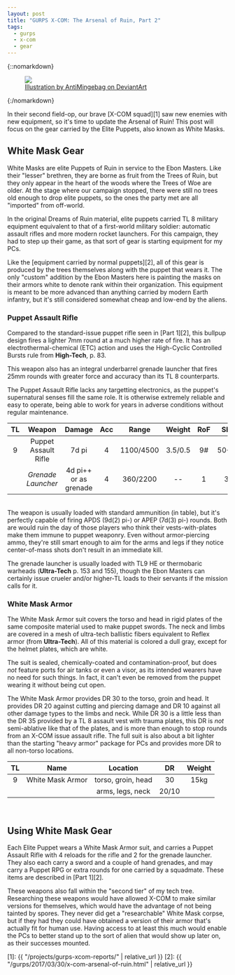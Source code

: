 ```yaml
---
layout: post
title: "GURPS X-COM: The Arsenal of Ruin, Part 2"
tags:
  - gurps
  - x-com
  - gear
---
```


{::nomarkdown}
<figure>
  <img src="{{ "/assets/xcom__extraction_by_antimingebag-d9abdgp.jpg" | absolute_url }}"/>
  <figcaption>
    <a href=http://antimingebag.deviantart.com/art/XCOM-Extraction-561522409>
      Illustration by AntiMingebag on DeviantArt
    </a>
  </figcaption>
</figure>
{:/nomarkdown}

In their second field-op, our brave [X-COM squad][1] saw new enemies with new
equipment, so it's time to update the Arsenal of Ruin! This post will focus on
the gear carried by the Elite Puppets, also known as White Masks.

## White Mask Gear ##

White Masks are elite Puppets of Ruin in service to the Ebon Masters. Like their
"lesser" brethren, they are borne as fruit from the Trees of Ruin, but they only
appear in the heart of the woods where the Trees of Woe are older. At the stage
where our campaign stopped, there were still no trees old enough to drop elite
puppets, so the ones the party met are all "imported" from off-world.

In the original Dreams of Ruin material, elite puppets carried TL 8 military
equipment equivalent to that of a first-world military soldier: automatic
assault rifles and more modern rocket launchers. For this campaign, they had to
step up their game, as that sort of gear is starting equipment for my PCs.

Like the [equipment carried by normal puppets][2], all of this gear is produced
by the trees themselves along with the puppet that wears it. The only "custom"
addition by the Ebon Masters here is painting the masks on their armors white to
denote rank within their organization. This equipment is meant to be more
advanced than anything carried by modern Earth infantry, but it's still
considered somewhat cheap and low-end by the aliens.

### Puppet Assault Rifle  ###

Compared to the standard-issue puppet rifle seen in [Part 1][2], this bullpup
design fires a lighter 7mm round at a much higher rate of fire. It has an
electrothermal-chemical (ETC) action and uses the High-Cyclic Controlled Bursts
rule from **High-Tech**, p. 83.

This weapon also has an integral underbarrel grenade launcher that fires 25mm
rounds with greater force and accuracy than its TL 8 counterparts.

The Puppet Assault Rifle lacks any targetting electronics, as the puppet's
supernatural senses fill the same role. It is otherwise extremely reliable and
easy to operate, being able to work for years in adverse conditions without
regular maintenance.

| TL | Weapon       | Damage  | Acc | Range    | Weight | RoF | Shots |ST  | Bulk | Rcl |
|:--:|:------------:|:-------:|:---:|:--------:|:------:|:---:|:-----:|:--:|:----:|:---:|
| 9  | Puppet Assault Rifle | 7d pi | 4   | 1100/4500 | 3.5/0.5 | 9#   | 50+1(3) | 9  | -4| 1   |
|    | _Grenade Launcher_ | 4d pi++ or as grenade | 4 | 360/2200 | -- | 1 | 3(3) | -- | -- | 1 |

<br/> The weapon is usually loaded with standard ammunition (in table), but it's
perfectly capable of firing APDS (9d(2) pi-) or APEP (7d(3) pi-) rounds. Both
are would ruin the day of those players who think their vests-with-plates make
them immune to puppet weaponry. Even without armor-piercing ammo, they're still
smart enough to aim for the arms and legs if they notice center-of-mass shots
don't result in an immediate kill.

The grenade launcher is usually loaded with TL9 HE or thermobaric warheads
(**Ultra-Tech** p. 153 and 155), though the Ebon Masters can certainly issue
crueler and/or higher-TL loads to their servants if the mission calls for it.

### White Mask Armor ###

The White Mask Armor suit covers the torso and head in rigid plates of the same
composite material used to make puppet swords. The neck and limbs are covered in
a mesh of ultra-tech ballistic fibers equivalent to Reflex armor (from
**Ultra-Tech**). All of this material is colored a dull gray, except for the
helmet plates, which are white.

The suit is sealed, chemically-coated and contamination-proof, but does _not_
feature ports for air tanks or even a visor, as its intended wearers have no
need for such things. In fact, it can't even be removed from the puppet wearing
it without being cut open.

The White Mask Armor provides DR 30 to the torso, groin and head. It provides DR
20 against cutting and piercing damage and DR 10 against all other damage types
to the limbs and neck. While DR 30 is a little less than the DR 35 provided by a
TL 8 assault vest with trauma plates, this DR is _not_ semi-ablative like that
of the plates, and is more than enough to stop rounds from an X-COM issue
assault rifle. The full suit is also about a bit lighter than the starting
"heavy armor" package for PCs and provides more DR to all non-torso locations.

| TL | Name | Location | DR | Weight |
|:--:|:----:|:--------:|:--:|:------:|
|  9 | White Mask Armor | torso, groin, head| 30 | 15kg |
|    |                  | arms, legs, neck | 20/10 |   |

<br/>

## Using White Mask Gear ##

Each Elite Puppet wears a White Mask Armor suit, and carries a Puppet Assault
Rifle with 4 reloads for the rifle and 2 for the grenade launcher. They also
each carry a sword and a couple of hand grenades, and may carry a Puppet RPG or
extra rounds for one carried by a squadmate. These items are described
in [Part 1][2].

These weapons also fall within the "second tier" of my tech tree. Researching
these weapons would have allowed X-COM to make similar versions for themselves,
which would have the advantage of not being tainted by spores. They never did
get a "researchable" White Mask corpse, but if they had they could have obtained
a version of their armor that's actually fit for human use. Having access to at
least this much would enable the PCs to better stand up to the sort of alien
that would show up later on, as their successes mounted.

[1]: {{ "/projects/gurps-xcom-reports/" | relative_url }}
[2]: {{ "/gurps/2017/03/30/x-com-arsenal-of-ruin.html" | relative_url }}
